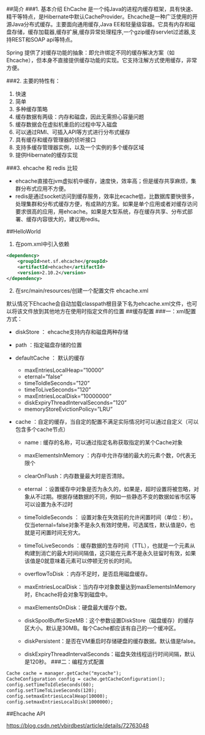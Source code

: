 ##简介
###1. 基本介绍
EhCache 是一个纯Java的进程内缓存框架，具有快速、精干等特点，是Hibernate中默认CacheProvider。Ehcache是一种广泛使用的开源Java分布式缓存。主要面向通用缓存,Java EE和轻量级容器。它具有内存和磁盘存储，缓存加载器,缓存扩展,缓存异常处理程序,一个gzip缓存servlet过滤器,支持REST和SOAP api等特点。

Spring 提供了对缓存功能的抽象：即允许绑定不同的缓存解决方案（如Ehcache），但本身不直接提供缓存功能的实现。它支持注解方式使用缓存，非常方便。

###2. 主要的特性有：
1. 快速
2. 简单
3. 多种缓存策略
4. 缓存数据有两级：内存和磁盘，因此无需担心容量问题
5. 缓存数据会在虚拟机重启的过程中写入磁盘
6. 可以通过RMI、可插入API等方式进行分布式缓存
7. 具有缓存和缓存管理器的侦听接口
8. 支持多缓存管理器实例，以及一个实例的多个缓存区域
9. 提供Hibernate的缓存实现

###3. ehcache 和 redis 比较
+ ehcache直接在jvm虚拟机中缓存，速度快，效率高；但是缓存共享麻烦，集群分布式应用不方便。
+ redis是通过socket访问到缓存服务，效率比ecache低，比数据库要快很多， 
处理集群和分布式缓存方便，有成熟的方案。如果是单个应用或者对缓存访问要求很高的应用，用ehcache。如果是大型系统，存在缓存共享、分布式部署、缓存内容很大的，建议用redis。

##HelloWorld
1. 在pom.xml中引入依赖

```xml
<dependency>
    <groupId>net.sf.ehcache</groupId>
    <artifactId>ehcache</artifactId>
    <version>2.10.2</version>
</dependency>
```
2. 在src/main/resources/创建一个配置文件 ehcache.xml

默认情况下Ehcache会自动加载classpath根目录下名为ehcache.xml文件，也可以将该文件放到其他地方在使用时指定文件的位置
##缓存配置
###一：xml配置方式：
+ diskStore ： ehcache支持内存和磁盘两种存储

+ path ：指定磁盘存储的位置
+ defaultCache ： 默认的缓存

    + maxEntriesLocalHeap=”10000”
    + eternal=”false”
    + timeToIdleSeconds=”120”
    + timeToLiveSeconds=”120”
    + maxEntriesLocalDisk=”10000000”
    + diskExpiryThreadIntervalSeconds=”120”
    + memoryStoreEvictionPolicy=”LRU”
+ cache ：自定的缓存，当自定的配置不满足实际情况时可以通过自定义（可以包含多个cache节点）

    + name : 缓存的名称，可以通过指定名称获取指定的某个Cache对象

    + maxElementsInMemory ：内存中允许存储的最大的元素个数，0代表无限个

    + clearOnFlush：内存数量最大时是否清除。

    + eternal ：设置缓存中对象是否为永久的，如果是，超时设置将被忽略，对象从不过期。根据存储数据的不同，例如一些静态不变的数据如省市区等可以设置为永不过时

    + timeToIdleSeconds ： 设置对象在失效前的允许闲置时间（单位：秒）。仅当eternal=false对象不是永久有效时使用，可选属性，默认值是0，也就是可闲置时间无穷大。

    + timeToLiveSeconds ：缓存数据的生存时间（TTL），也就是一个元素从构建到消亡的最大时间间隔值，这只能在元素不是永久驻留时有效，如果该值是0就意味着元素可以停顿无穷长的时间。

    + overflowToDisk ：内存不足时，是否启用磁盘缓存。

    + maxEntriesLocalDisk：当内存中对象数量达到maxElementsInMemory时，Ehcache将会对象写到磁盘中。

    + maxElementsOnDisk：硬盘最大缓存个数。

    + diskSpoolBufferSizeMB：这个参数设置DiskStore（磁盘缓存）的缓存区大小。默认是30MB。每个Cache都应该有自己的一个缓冲区。

    + diskPersistent：是否在VM重启时存储硬盘的缓存数据。默认值是false。

    + diskExpiryThreadIntervalSeconds：磁盘失效线程运行时间间隔，默认是120秒。
###二：编程方式配置
```xml
Cache cache = manager.getCache("mycache"); 
CacheConfiguration config = cache.getCacheConfiguration(); 
config.setTimeToIdleSeconds(60); 
config.setTimeToLiveSeconds(120); 
config.setmaxEntriesLocalHeap(10000); 
config.setmaxEntriesLocalDisk(1000000);
```
##Ehcache API


https://blog.csdn.net/vbirdbest/article/details/72763048